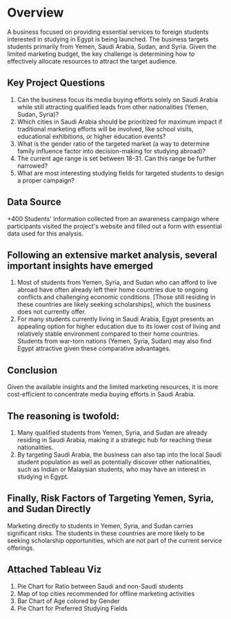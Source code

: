 # Overview
A business focused on providing essential services to foreign students interested in studying in Egypt is being launched.
The business targets students primarily from Yemen, Saudi Arabia, Sudan, and Syria. Given the limited marketing budget,
the key challenge is determining how to effectively allocate resources to attract the target audience.

## Key Project Questions
1) Can the business focus its media buying efforts solely on Saudi Arabia while still attracting qualified leads from other nationalities (Yemen, Sudan, Syria)?
2) Which cities in Saudi Arabia should be prioritized for maximum impact if traditional marketing efforts will be involved, like school visits, educational exhibitions, or higher education events?
3) What is the gender ratio of the targeted market (a way to determine family influence factor into decision-making for studying abroad)?
4) The current age range is set between 18-31. Can this range be further narrowed?
5) What are most interesting studying fields for targeted students to design a proper campaign?

## Data Source
+400 Students' Information collected from an awareness campaign where participants visited the project's website and filled out a form with essential data used for this analysis.

## Following an extensive market analysis, several important insights have emerged
1) Most of students from Yemen, Syria, and Sudan who can afford to live abroad have often already left their home countries due to ongoing conflicts and challenging economic conditions. [Those still residing in these countries are likely seeking scholarships], which the business does not currently offer.
2) For many students currently living in Saudi Arabia, Egypt presents an appealing option for higher education due to its lower cost of living and relatively stable environment compared to their home countries. Students from war-torn nations (Yemen, Syria, Sudan) may also find Egypt attractive given these comparative advantages.

## Conclusion
Given the available insights and the limited marketing resources, it is more cost-efficient to concentrate media buying efforts in Saudi Arabia.

## The reasoning is twofold:

1) Many qualified students from Yemen, Syria, and Sudan are already residing in Saudi Arabia, making it a strategic hub for reaching these nationalities.
2) By targeting Saudi Arabia, the business can also tap into the local Saudi student population as well as potentially discover other nationalities, such as Indian or Malaysian students, who may have an interest in studying in Egypt.

## Finally, Risk Factors of Targeting Yemen, Syria, and Sudan Directly
Marketing directly to students in Yemen, Syria, and Sudan carries significant risks. The students in these countries are more likely to be seeking scholarship opportunities, which are not part of the current service offerings.

## Attached Tableau Viz
1) Pie Chart for Ratio between Saudi and non-Saudi students
2) Map of top cities recommended for offline marketing activities
3) Bar Chart of Age colored by Gender
4) Pie Chart for Preferred Studying Fields
